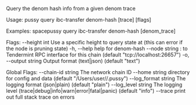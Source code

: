Query the denom hash info from a given denom trace

Usage:
  pussy query ibc-transfer denom-hash [trace] [flags]

Examples:
spacepussy query ibc-transfer denom-hash [denom_trace]

Flags:
      --height int      Use a specific height to query state at (this can error if the node is pruning state)
  -h, --help            help for denom-hash
      --node string     <host>:<port> to Tendermint RPC interface for this chain (default "tcp://localhost:26657")
  -o, --output string   Output format (text|json) (default "text")

Global Flags:
      --chain-id string     The network chain ID
      --home string         directory for config and data (default "/Users/user//.pussy")
      --log_format string   The logging format (json|plain) (default "plain")
      --log_level string    The logging level (trace|debug|info|warn|error|fatal|panic) (default "info")
      --trace               print out full stack trace on errors
